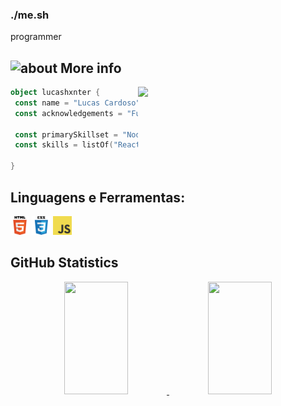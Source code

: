 ### ./me.sh

programmer

## <img width="45" alt="about" src="https://raw.github.com/elizarov/elizarov/master/about.png"> More info

<img align="right" width="300" src="https://i2.wp.com/allhtaccess.info/wp-content/uploads/2018/03/programming.gif?fit=1281%2C716&ssl=1" />

```kotlin
object lucashxnter {
 const name = "Lucas Cardoso"
 const acknowledgements = "Fullstack Developer"
 
 const primarySkillset = "Node.js"
 const skills = listOf("React", "Typescript") 

}
```

## **Linguagens e Ferramentas:**  

<code><img height="30" src="https://raw.githubusercontent.com/github/explore/80688e429a7d4ef2fca1e82350fe8e3517d3494d/topics/html/html.png"></code>
<code><img height="30" src="https://raw.githubusercontent.com/github/explore/80688e429a7d4ef2fca1e82350fe8e3517d3494d/topics/css/css.png"></code>
<code><img height="30" src="https://raw.githubusercontent.com/github/explore/80688e429a7d4ef2fca1e82350fe8e3517d3494d/topics/javascript/javascript.png"></code>

## **GitHub Statistics**

<div align="center">
  <a href="https://github.com/lucashxnter">
   <img height="180em" width="45%" src="https://github-readme-stats.vercel.app/api/top-langs/?username=lucashxnter&layout=compact&langs_count=7&theme=dracula"/>
  <img height="180em" width="45%" src="https://github-readme-stats.vercel.app/api?username=lucashxnter&show_icons=true&theme=dracula&include_all_commits=true&count_private=true"/> 
</div>
  
  ##
